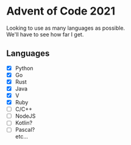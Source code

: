 # Advent of Code 2021
Looking to use as many languages as possible.
<br>
We'll have to see how far I get.
<br>

## Languages
- [x] Python
- [x] Go
- [x] Rust
- [x] Java
- [x] V
- [x] Ruby
- [ ] C/C++
- [ ] NodeJS
- [ ] Kotlin?
- [ ] Pascal?
<br>etc...
